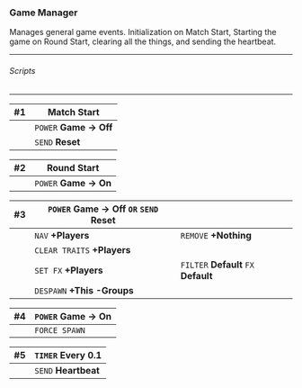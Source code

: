 ### Game Manager

Manages general game events. Initialization on Match Start, Starting the game
on Round Start, clearing all the things, and sending the heartbeat.

---
###### Scripts

---
| #1 | Match Start|
| ---| ---|
|| `POWER` **Game -> Off**|
|| `SEND` **Reset**|

| #2 | Round Start|
| ---| ---|
|| `POWER` **Game -> On**|

| #3 | `POWER` Game -> Off `OR` `SEND` Reset ||
| ---| ---| ---|
|| `NAV` **+Players**| `REMOVE` **+Nothing**|
|| `CLEAR TRAITS` **+Players**|
|| `SET FX` **+Players**| `FILTER`  **Default** `FX` **Default**|
|| `DESPAWN` **+This -Groups**|

| #4 | `POWER` Game -> On|
| ---| ---|
|| `FORCE SPAWN`|

| #5 | `TIMER` Every 0.1|
| ---| ---|
|| `SEND` **Heartbeat**|
